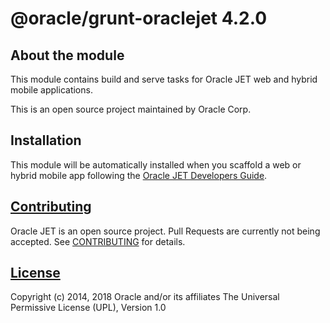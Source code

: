 # @oracle/grunt-oraclejet 4.2.0

## About the module
This module contains build and serve tasks for Oracle JET web and hybrid mobile applications.

This is an open source project maintained by Oracle Corp.

## Installation
This module will be automatically installed when you scaffold a web or hybrid mobile app following the [Oracle JET Developers Guide](http://docs.oracle.com/middleware/jet420/jet/).

## [Contributing](https://github.com/oracle/grunt-oraclejet/tree/master/CONTRIBUTING.md)
Oracle JET is an open source project.  Pull Requests are currently not being accepted. See 
[CONTRIBUTING](https://github.com/oracle/grunt-oraclejet/tree/master/CONTRIBUTING.md)
for details.

## [License](https://github.com/oracle/grunt-oraclejet/tree/master/LICENSE.md)
Copyright (c) 2014, 2018 Oracle and/or its affiliates
The Universal Permissive License (UPL), Version 1.0
